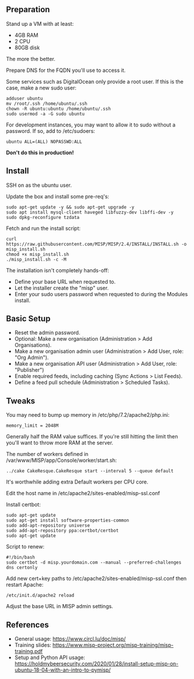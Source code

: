 ## Preparation
Stand up a VM with at least:
- 4GB RAM  
- 2 CPU  
- 80GB disk

The more the better.

Prepare DNS for the FQDN you'll use to access it.

Some services such as DigitalOcean only provide a root user. If this is the case, make a new sudo user:
```
adduser ubuntu  
mv /root/.ssh /home/ubuntu/.ssh  
chown -R ubuntu:ubuntu /home/ubuntu/.ssh  
sudo usermod -a -G sudo ubuntu
```

For development instances, you may want to allow it to sudo without a password. If so, add to /etc/sudoers:
```
ubuntu ALL=(ALL) NOPASSWD:ALL
```
**Don't do this in production!**

## Install
SSH on as the ubuntu user.

Update the box and install some pre-req's:
```
sudo apt-get update -y && sudo apt-get upgrade -y
sudo apt install mysql-client haveged libfuzzy-dev libffi-dev -y
sudo dpkg-reconfigure tzdata
```

Fetch and run the install script:
```
curl https://raw.githubusercontent.com/MISP/MISP/2.4/INSTALL/INSTALL.sh -o misp_install.sh
chmod +x misp_install.sh
./misp_install.sh -c -M
```

The installation isn't completely hands-off:
- Define your base URL when requested to. 
- Let the installer create the "misp" user.  
- Enter your sudo users password when requested to during the Modules install.

## Basic Setup
- Reset the admin password.
- Optional: Make a new organisation (Administration > Add Organisations).  
- Make a new organisation admin user (Administration > Add User, role: "Org Admin").  
- Make a new organisation API user (Administration > Add User, role: "Publisher")  
- Enable required feeds, including caching (Sync Actions > List Feeds).  
- Define a feed pull schedule (Administration > Scheduled Tasks).

## Tweaks
You may need to bump up memory in /etc/php/7.2/apache2/php.ini:
```
memory_limit = 2048M
```
Generally half the RAM value suffices. If you're still hitting the limit then you'll want to throw more RAM at the server.

The number of workers defined in /var/www/MISP/app/Console/worker/start.sh:
```
../cake CakeResque.CakeResque start --interval 5 --queue default
```
It's worthwhile adding extra Default workers per CPU core.

Edit the host name in /etc/apache2/sites-enabled/misp-ssl.conf

Install certbot:
```
sudo apt-get update
sudo apt-get install software-properties-common
sudo add-apt-repository universe
sudo add-apt-repository ppa:certbot/certbot
sudo apt-get update
```

Script to renew:
```
#!/bin/bash
sudo certbot -d misp.yourdomain.com --manual --preferred-challenges dns certonly
```

Add new cert+key paths to /etc/apache2/sites-enabled/misp-ssl.conf then restart Apache:
```
/etc/init.d/apache2 reload
```
Adjust the base URL in MISP admin settings.

## References
- General usage: https://www.circl.lu/doc/misp/  
- Training slides: https://www.misp-project.org/misp-training/misp-training.pdf  
- Setup and Python API usage: https://holdmybeersecurity.com/2020/01/28/install-setup-misp-on-ubuntu-18-04-with-an-intro-to-pymisp/
